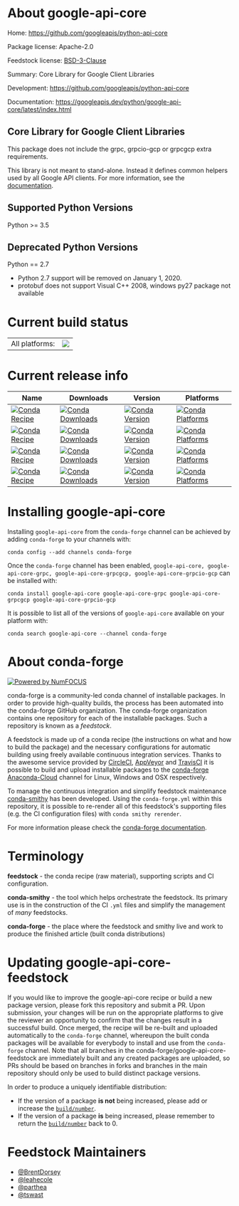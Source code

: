 About google-api-core
=====================

Home: https://github.com/googleapis/python-api-core

Package license: Apache-2.0

Feedstock license: [BSD-3-Clause](https://github.com/conda-forge/google-api-core-feedstock/blob/master/LICENSE.txt)

Summary: Core Library for Google Client Libraries

Development: https://github.com/googleapis/python-api-core

Documentation: https://googleapis.dev/python/google-api-core/latest/index.html

Core Library for Google Client Libraries
-------------------------

This package does not include the grpc, grpcio-gcp or grpcgcp extra requirements.

This library is not meant to stand-alone. Instead it defines
common helpers used by all Google API clients. For more information, see the
[documentation](https://googleapis.dev/python/google-api-core/latest/index.html).

Supported Python Versions
-------------------------
Python >= 3.5

Deprecated Python Versions
--------------------------
Python == 2.7
- Python 2.7 support will be removed on January 1, 2020.
- protobuf does not support Visual C++ 2008, windows py27 package not available


Current build status
====================


<table><tr><td>All platforms:</td>
    <td>
      <a href="https://dev.azure.com/conda-forge/feedstock-builds/_build/latest?definitionId=5003&branchName=master">
        <img src="https://dev.azure.com/conda-forge/feedstock-builds/_apis/build/status/google-api-core-feedstock?branchName=master">
      </a>
    </td>
  </tr>
</table>

Current release info
====================

| Name | Downloads | Version | Platforms |
| --- | --- | --- | --- |
| [![Conda Recipe](https://img.shields.io/badge/recipe-google--api--core-green.svg)](https://anaconda.org/conda-forge/google-api-core) | [![Conda Downloads](https://img.shields.io/conda/dn/conda-forge/google-api-core.svg)](https://anaconda.org/conda-forge/google-api-core) | [![Conda Version](https://img.shields.io/conda/vn/conda-forge/google-api-core.svg)](https://anaconda.org/conda-forge/google-api-core) | [![Conda Platforms](https://img.shields.io/conda/pn/conda-forge/google-api-core.svg)](https://anaconda.org/conda-forge/google-api-core) |
| [![Conda Recipe](https://img.shields.io/badge/recipe-google--api--core--grpc-green.svg)](https://anaconda.org/conda-forge/google-api-core-grpc) | [![Conda Downloads](https://img.shields.io/conda/dn/conda-forge/google-api-core-grpc.svg)](https://anaconda.org/conda-forge/google-api-core-grpc) | [![Conda Version](https://img.shields.io/conda/vn/conda-forge/google-api-core-grpc.svg)](https://anaconda.org/conda-forge/google-api-core-grpc) | [![Conda Platforms](https://img.shields.io/conda/pn/conda-forge/google-api-core-grpc.svg)](https://anaconda.org/conda-forge/google-api-core-grpc) |
| [![Conda Recipe](https://img.shields.io/badge/recipe-google--api--core--grpcgcp-green.svg)](https://anaconda.org/conda-forge/google-api-core-grpcgcp) | [![Conda Downloads](https://img.shields.io/conda/dn/conda-forge/google-api-core-grpcgcp.svg)](https://anaconda.org/conda-forge/google-api-core-grpcgcp) | [![Conda Version](https://img.shields.io/conda/vn/conda-forge/google-api-core-grpcgcp.svg)](https://anaconda.org/conda-forge/google-api-core-grpcgcp) | [![Conda Platforms](https://img.shields.io/conda/pn/conda-forge/google-api-core-grpcgcp.svg)](https://anaconda.org/conda-forge/google-api-core-grpcgcp) |
| [![Conda Recipe](https://img.shields.io/badge/recipe-google--api--core--grpcio--gcp-green.svg)](https://anaconda.org/conda-forge/google-api-core-grpcio-gcp) | [![Conda Downloads](https://img.shields.io/conda/dn/conda-forge/google-api-core-grpcio-gcp.svg)](https://anaconda.org/conda-forge/google-api-core-grpcio-gcp) | [![Conda Version](https://img.shields.io/conda/vn/conda-forge/google-api-core-grpcio-gcp.svg)](https://anaconda.org/conda-forge/google-api-core-grpcio-gcp) | [![Conda Platforms](https://img.shields.io/conda/pn/conda-forge/google-api-core-grpcio-gcp.svg)](https://anaconda.org/conda-forge/google-api-core-grpcio-gcp) |

Installing google-api-core
==========================

Installing `google-api-core` from the `conda-forge` channel can be achieved by adding `conda-forge` to your channels with:

```
conda config --add channels conda-forge
```

Once the `conda-forge` channel has been enabled, `google-api-core, google-api-core-grpc, google-api-core-grpcgcp, google-api-core-grpcio-gcp` can be installed with:

```
conda install google-api-core google-api-core-grpc google-api-core-grpcgcp google-api-core-grpcio-gcp
```

It is possible to list all of the versions of `google-api-core` available on your platform with:

```
conda search google-api-core --channel conda-forge
```


About conda-forge
=================

[![Powered by NumFOCUS](https://img.shields.io/badge/powered%20by-NumFOCUS-orange.svg?style=flat&colorA=E1523D&colorB=007D8A)](http://numfocus.org)

conda-forge is a community-led conda channel of installable packages.
In order to provide high-quality builds, the process has been automated into the
conda-forge GitHub organization. The conda-forge organization contains one repository
for each of the installable packages. Such a repository is known as a *feedstock*.

A feedstock is made up of a conda recipe (the instructions on what and how to build
the package) and the necessary configurations for automatic building using freely
available continuous integration services. Thanks to the awesome service provided by
[CircleCI](https://circleci.com/), [AppVeyor](https://www.appveyor.com/)
and [TravisCI](https://travis-ci.com/) it is possible to build and upload installable
packages to the [conda-forge](https://anaconda.org/conda-forge)
[Anaconda-Cloud](https://anaconda.org/) channel for Linux, Windows and OSX respectively.

To manage the continuous integration and simplify feedstock maintenance
[conda-smithy](https://github.com/conda-forge/conda-smithy) has been developed.
Using the ``conda-forge.yml`` within this repository, it is possible to re-render all of
this feedstock's supporting files (e.g. the CI configuration files) with ``conda smithy rerender``.

For more information please check the [conda-forge documentation](https://conda-forge.org/docs/).

Terminology
===========

**feedstock** - the conda recipe (raw material), supporting scripts and CI configuration.

**conda-smithy** - the tool which helps orchestrate the feedstock.
                   Its primary use is in the construction of the CI ``.yml`` files
                   and simplify the management of *many* feedstocks.

**conda-forge** - the place where the feedstock and smithy live and work to
                  produce the finished article (built conda distributions)


Updating google-api-core-feedstock
==================================

If you would like to improve the google-api-core recipe or build a new
package version, please fork this repository and submit a PR. Upon submission,
your changes will be run on the appropriate platforms to give the reviewer an
opportunity to confirm that the changes result in a successful build. Once
merged, the recipe will be re-built and uploaded automatically to the
`conda-forge` channel, whereupon the built conda packages will be available for
everybody to install and use from the `conda-forge` channel.
Note that all branches in the conda-forge/google-api-core-feedstock are
immediately built and any created packages are uploaded, so PRs should be based
on branches in forks and branches in the main repository should only be used to
build distinct package versions.

In order to produce a uniquely identifiable distribution:
 * If the version of a package **is not** being increased, please add or increase
   the [``build/number``](https://docs.conda.io/projects/conda-build/en/latest/resources/define-metadata.html#build-number-and-string).
 * If the version of a package **is** being increased, please remember to return
   the [``build/number``](https://docs.conda.io/projects/conda-build/en/latest/resources/define-metadata.html#build-number-and-string)
   back to 0.

Feedstock Maintainers
=====================

* [@BrentDorsey](https://github.com/BrentDorsey/)
* [@leahecole](https://github.com/leahecole/)
* [@parthea](https://github.com/parthea/)
* [@tswast](https://github.com/tswast/)

